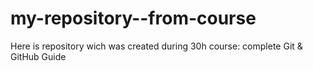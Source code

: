 # my-repository--from-course
Here is repository wich was created during 30h course: complete Git &amp; GitHub Guide
